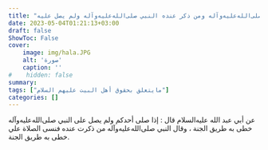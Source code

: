 ```yaml
---
title: "عقاب من صلى وترك الصلاة على النبي صلى‌الله‌عليه‌وآله ومن ذكر عنده النبي صلى‌الله‌عليه‌وآله ولم يصل عليه"
date: 2023-05-04T01:21:13+03:00
draft: false
ShowToc: False
cover:
    image: img/hala.JPG
    alt: 'صورة'
    caption: ''
#    hidden: false
summary: 
tags: ["مايتعلق بحقوق أهل البيت عليهم السلام"]
categories: []
---
```

عن
أبي عبد الله عليه‌السلام قال : إذا صلى أحدكم ولم يصل على النبي صلى‌الله‌عليه‌وآله خطى
به طريق الجنة ، وقال النبي صلى‌الله‌عليه‌وآله من ذكرت عنده فنسى الصلاة علي
خطى به طريق الجنة.

